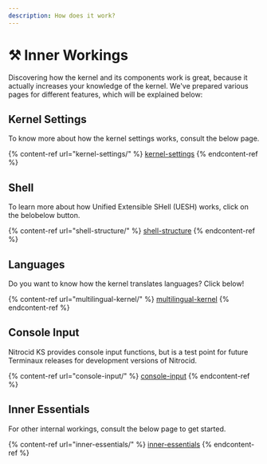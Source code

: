 ```yaml
---
description: How does it work?
---
```


# ⚒ Inner Workings

Discovering how the kernel and its components work is great, because it actually increases your knowledge of the kernel. We've prepared various pages for different features, which will be explained below:

## Kernel Settings

To know more about how the kernel settings works, consult the below page.

{% content-ref url="kernel-settings/" %}
[kernel-settings](kernel-settings/)
{% endcontent-ref %}

## Shell

To learn more about how Unified Extensible SHell (UESH) works, click on the belobelow button.

{% content-ref url="shell-structure/" %}
[shell-structure](shell-structure/)
{% endcontent-ref %}

## Languages

Do you want to know how the kernel translates languages? Click below!

{% content-ref url="multilingual-kernel/" %}
[multilingual-kernel](multilingual-kernel/)
{% endcontent-ref %}

## Console Input

Nitrocid KS provides console input functions, but is a test point for future Terminaux releases for development versions of Nitrocid.

{% content-ref url="console-input/" %}
[console-input](console-input/)
{% endcontent-ref %}

## Inner Essentials

For other internal workings, consult the below page to get started.

{% content-ref url="inner-essentials/" %}
[inner-essentials](inner-essentials/)
{% endcontent-ref %}
